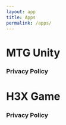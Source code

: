 ```yaml
---
layout: app
title: Apps
permalink: /apps/
---
```


# MTG Unity
### Privacy Policy

# H3X Game
### Privacy Policy

